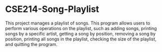# CSE214-Song-Playlist
This project manages a playlist of songs. This program allows users to perform various operations on the playlist, such as adding songs, printing songs by a specific artist, getting a song by position, removing a song by position, printing all songs in the playlist, checking the size of the playlist, and quitting the program.

